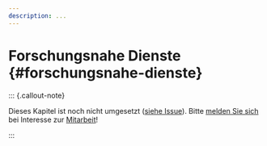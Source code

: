 ```yaml
---
description: ...
---
```


# Forschungsnahe Dienste {#forschungsnahe-dienste}

::: {.callout-note}

Dieses Kapitel ist noch nicht umgesetzt ([siehe Issue](https://github.com/pro4bib/handbuch-it-in-bibliotheken/issues/42)). Bitte [melden Sie sich](https://www.th-wildau.de/book-sprint/) bei Interesse zur [Mitarbeit](mitarbeit.md)! 

:::
